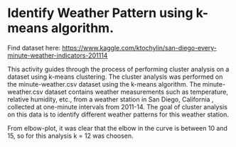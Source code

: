 # Identify Weather Pattern using k-means algorithm.

Find dataset here: https://www.kaggle.com/ktochylin/san-diego-every-minute-weather-indicators-201114

This activity guides through the process of performing cluster analysis on a dataset using k-means clustering. 
The cluster analysis was performed on the minute-weather.csv dataset using the k-means algorithm.
The minute-weather.csv dataset contains weather measurements such as temperature, relative humidity, etc., from a weather station in San Diego, California
, collected at one-minute intervals from 2011-14. The goal of cluster analysis on this data is to identify different weather patterns for this weather station.

From elbow-plot, it was clear that the elbow in the curve is between 10 and 15, so for this analysis k = 12 was choosen.
